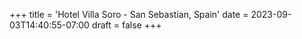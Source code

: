 +++
title = 'Hotel Villa Soro - San Sebastian, Spain'
date = 2023-09-03T14:40:55-07:00
draft = false
+++
